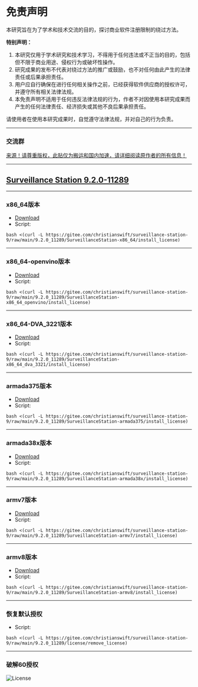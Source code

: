 # 免责声明

本研究旨在为了学术和技术交流的目的，探讨商业软件注册限制的绕过方法。

**特别声明：**

1. 本研究仅用于学术研究和技术学习，不得用于任何违法或不正当的目的，包括但不限于商业用途、侵权行为或破坏性操作。
2. 研究成果的发布不代表对绕过方法的推广或鼓励，也不对任何由此产生的法律责任或后果承担责任。
3. 用户应自行确保在进行任何相关操作之前，已经获得软件供应商的授权许可，并遵守所有相关法律法规。
4. 本免责声明不适用于任何违反法律法规的行为，作者不对因使用本研究成果而产生的任何法律责任、经济损失或其他不良后果承担责任。

请使用者在使用本研究成果时，自觉遵守法律法规，并对自己的行为负责。

---
### 交流群
[来源！请尊重版权，此贴仅为搬运和国内加速，请详细阅读原作者的所有信息！](https://github.com/ohyeah521/Surveillance-Station)

---

## [Surveillance Station 9.2.0-11289](https://archive.synology.com/download/Package/SurveillanceStation)


---
### x86_64版本
- [Download](https://global.synologydownload.com/download/Package/spk/SurveillanceStation/9.2.0-11289/SurveillanceStation-x86_64-9.2.0-11289.spk)
- Script:
```
bash <(curl -L https://gitee.com/christianswift/surveillance-station-9/raw/main/9.2.0_11289/SurveillanceStation-x86_64/install_license)
```

---
### x86_64-openvino版本
- [Download](https://global.synologydownload.com/download/Package/spk/SurveillanceStation/9.2.0-11289/SurveillanceStation-x86_64-9.2.0-11289_openvino.spk)
- Script:
```
bash <(curl -L https://gitee.com/christianswift/surveillance-station-9/raw/main/9.2.0_11289/SurveillanceStation-x86_64_openvino/install_license)
```

---
### x86_64-DVA_3221版本
- [Download](https://global.synologydownload.com/download/Package/spk/SurveillanceStation/9.2.0-11289/SurveillanceStation-x86_64-9.2.0-11289_DVA_3221.spk)
- Script:
```
bash <(curl -L https://gitee.com/christianswift/surveillance-station-9/raw/main/9.2.0_11289/SurveillanceStation-x86_64_dva_3321/install_license)
```
---
### armada375版本
- [Download](https://global.synologydownload.com/download/Package/spk/SurveillanceStation/9.2.0-11289/SurveillanceStation-armada375-9.2.0-11289.spk)
- Script:
```
bash <(curl -L https://gitee.com/christianswift/surveillance-station-9/raw/main/9.2.0_11289/SurveillanceStation-armada375/install_license)
```

---
### armada38x版本
- [Download](https://global.synologydownload.com/download/Package/spk/SurveillanceStation/9.2.0-11289/SurveillanceStation-armada38x-9.2.0-11289.spk)
- Script:
```
bash <(curl -L https://gitee.com/christianswift/surveillance-station-9/raw/main/9.2.0_11289/SurveillanceStation-armada38x/install_license)
```

---
### armv7版本
- [Download](https://global.synologydownload.com/download/Package/spk/SurveillanceStation/9.2.0-11289/SurveillanceStation-armv7-9.2.0-11289.spk)
- Script:
```
bash <(curl -L https://gitee.com/christianswift/surveillance-station-9/raw/main/9.2.0_11289/SurveillanceStation-armv7/install_license)
```

---
### armv8版本
- [Download](https://global.synologydownload.com/download/Package/spk/SurveillanceStation/9.2.0-11289/SurveillanceStation-armv8-9.2.0-11289.spk)
- Script:
```
bash <(curl -L https://gitee.com/christianswift/surveillance-station-9/raw/main/9.2.0_11289/SurveillanceStation-armv8/install_license)
```

---
### 恢复默认授权
- Script:
```
bash <(curl -L https://gitee.com/christianswift/surveillance-station-9/raw/main/9.2.0_11289/license/remove_license)
```
---
### 破解60授权
![License](https://gitee.com/christianswift/surveillance-station-9/raw/main/img/crack_license.png)




